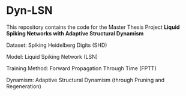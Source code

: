 # Dyn-LSN

This repository contains the code for the Master Thesis Project __Liquid Spiking Networks with Adaptive Structural Dynamism__

Dataset: Spiking Heidelberg Digits (SHD)

Model: Liquid Spiking Network (LSN)

Training Method: Forward Propagation Through Time (FPTT)

Dynamism: Adaptive Structural Dynamism (through Pruning and Regeneration)
